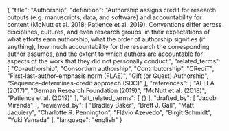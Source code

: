 {
  "title": "Authorship",
  "definition": "Authorship assigns credit for research outputs (e.g. manuscripts, data, and software) and accountability for content (McNutt et al. 2018; Patience et al. 2019). Conventions differ across disciplines, cultures, and even research groups, in their expectations of what efforts earn authorship, what the order of authorship signifies (if anything), how much accountability for the research the corresponding author assumes, and the extent to which authors are accountable for aspects of the work that they did not personally conduct.",
  "related_terms": [
    "Co-authorship",
    "Consortium authorship",
    "Contributorship",
    "CRediT",
    "First-last-author-emphasis norm (FLAE)",
    "Gift (or Guest) Authorship",
    "Sequence-determines-credit approach (SDC)"
  ],
  "references": [
    "ALLEA (2017)",
    "German Research Foundation (2019)",
    "McNutt et al. (2018)",
    "Patience et al. (2019)"
  ],
  "alt_related_terms": [
    {}
  ],
  "drafted_by": [
    "Jacob Miranda"
  ],
  "reviewed_by": [
    "Bradley Baker",
    "Brett J. Gall",
    "Matt Jaquiery",
    "Charlotte R. Pennington",
    "Flávio Azevedo",
    "Birgit Schmidt",
    "Yuki Yamada"
  ],
  "language": "english"
}
